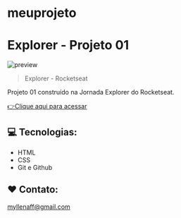 # meuprojeto

# Explorer - Projeto 01

![preview](./.github/preview_projeto01.png)

> Explorer - Rocketseat

Projeto 01 construído na Jornada Explorer do Rocketseat.

[👉Clique aqui para acessar](https://myllenaff.github.io/meuprojeto/)

## 💻 Tecnologias:

- HTML
- CSS
- Git e Github

## ❤ Contato:

myllenaff@gmail.com
